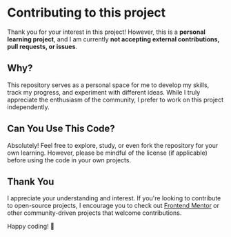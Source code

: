 # Contributing to this project

Thank you for your interest in this project! However, this is a **personal learning project**, and I am currently **not accepting external contributions, pull requests, or issues**.

## Why?

This repository serves as a personal space for me to develop my skills, track my progress, and experiment with different ideas. While I truly appreciate the enthusiasm of the community, I prefer to work on this project independently.

## Can You Use This Code?

Absolutely! Feel free to explore, study, or even fork the repository for your own learning. However, please be mindful of the license (if applicable) before using the code in your own projects.

## Thank You

I appreciate your understanding and interest. If you're looking to contribute to open-source projects, I encourage you to check out [Frontend Mentor](https://www.frontendmentor.io/) or other community-driven projects that welcome contributions.

Happy coding! 🚀
